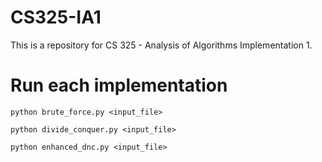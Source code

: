 # CS325-IA1
This is a repository for CS 325 - Analysis of Algorithms Implementation 1.

# Run each implementation
```python brute_force.py <input_file>```

```python divide_conquer.py <input_file>```

```python enhanced_dnc.py <input_file>```